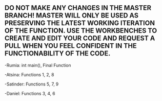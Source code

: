 DO NOT MAKE ANY CHANGES IN THE MASTER BRANCH! MASTER WILL ONLY BE USED AS PRESERVING THE LATEST WORKING ITERATION OF THE FUNCTION. USE THE WORKBENCHES TO CREATE AND EDIT YOUR CODE AND REQUEST A PULL WHEN YOU FEEL CONFIDENT IN THE FUNCTIONABILITY OF THE CODE.
- 

-Rumia:
int main(), Final Function

-Atsina:
Functions 1, 2, 8
 
-Satinder:
Functions 5, 7, 9
 
-Daniel:
Functions 3, 4, 6
